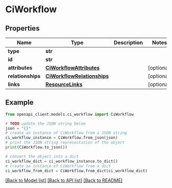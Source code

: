 # CiWorkflow


## Properties

Name | Type | Description | Notes
------------ | ------------- | ------------- | -------------
**type** | **str** |  | 
**id** | **str** |  | 
**attributes** | [**CiWorkflowAttributes**](CiWorkflowAttributes.md) |  | [optional] 
**relationships** | [**CiWorkflowRelationships**](CiWorkflowRelationships.md) |  | [optional] 
**links** | [**ResourceLinks**](ResourceLinks.md) |  | [optional] 

## Example

```python
from openapi_client.models.ci_workflow import CiWorkflow

# TODO update the JSON string below
json = "{}"
# create an instance of CiWorkflow from a JSON string
ci_workflow_instance = CiWorkflow.from_json(json)
# print the JSON string representation of the object
print(CiWorkflow.to_json())

# convert the object into a dict
ci_workflow_dict = ci_workflow_instance.to_dict()
# create an instance of CiWorkflow from a dict
ci_workflow_from_dict = CiWorkflow.from_dict(ci_workflow_dict)
```
[[Back to Model list]](../README.md#documentation-for-models) [[Back to API list]](../README.md#documentation-for-api-endpoints) [[Back to README]](../README.md)


